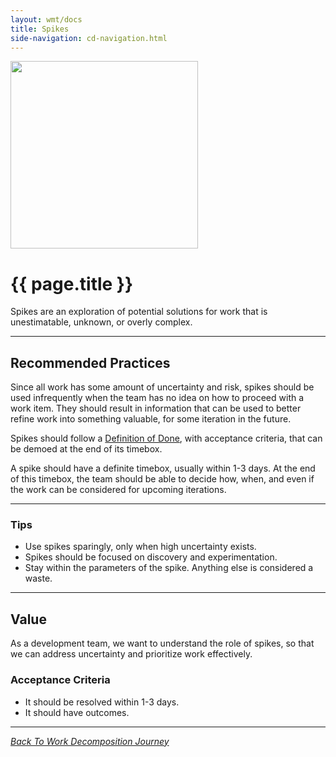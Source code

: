 ```yaml
---
layout: wmt/docs
title: Spikes
side-navigation: cd-navigation.html
---
```


<img src="/assets/img/devops-dojo-motto.png" class="img-responsive" width="300px" />

# {{ page.title }}

Spikes are an exploration of potential solutions for work that is unestimatable,
unknown, or overly complex.

---

## Recommended Practices

Since all work has some amount of uncertainty and risk, spikes should be used
infrequently when the team has no idea on how to proceed with a work item. They
should result in information that can be used to better refine work into something
valuable, for some iteration in the future.

Spikes should follow a [Definition of Done](./../workflow-management/definition-of-done.html),
with acceptance criteria, that can be demoed at the end of its timebox.

A spike should have a definite timebox, usually within 1-3 days. At the end of
this timebox, the team should be able to decide how, when, and even if the work
can be considered for upcoming iterations.

---

### Tips

- Use spikes sparingly, only when high uncertainty exists.
- Spikes should be focused on discovery and experimentation.
- Stay within the parameters of the spike. Anything else is considered a waste.

---

## Value

As a development team, we want to understand the role of spikes, so that we can
address uncertainty and prioritize work effectively.

### Acceptance Criteria

- It should be resolved within 1-3 days.
- It should have outcomes.

---

_[Back To Work Decomposition Journey](./work-breakdown.html)_
